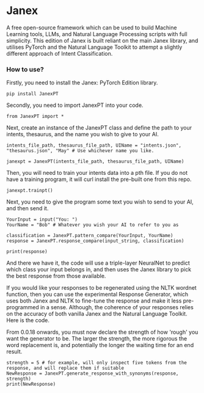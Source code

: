 # Janex
A free open-source framework which can be used to build Machine Learning tools, LLMs, and Natural Language Processing scripts with full simplicity. This edition of Janex is built reliant on the main Janex library, and utilises PyTorch and the Natural Language Toolkit to attempt a slightly different approach of Intent Classification.

<h3> How to use? </h3>

Firstly, you need to install the Janex: PyTorch Edition library.
```
pip install JanexPT
```

Secondly, you need to import JanexPT into your code.
```
from JanexPT import *
```

Next, create an instance of the JanexPT class and define the path to your intents, thesaurus, and the name you wish to give to your AI.
```
intents_file_path, thesaurus_file_path, UIName = "intents.json", "thesaurus.json", "May" # Use whichever name you like.

janexpt = JanexPT(intents_file_path, thesaurus_file_path, UIName)

```

Then, you will need to train your intents data into a pth file. If you do not have a training program, it will curl install the pre-built one from this repo.
```
janexpt.trainpt()
```

Next, you need to give the program some text you wish to send to your AI, and then send it.
```
YourInput = input("You: ")
YourName = "Bob" # Whatever you wish your AI to refer to you as

classification = JanexPT.pattern_compare(YourInput, YourName)
response = JanexPT.response_compare(input_string, classification)

print(response)
```

And there we have it, the code will use a triple-layer NeuralNet to predict which class your input belongs in, and then uses the Janex library to pick the best response from those available.

If you would like your responses to be regenerated using the NLTK wordnet function, then you can use the experimental Response Generator, which uses both Janex and NLTK to fine-tune the response and make it less pre-programmed in a sense. Although, the coherence of your responses relies on the accuracy of both vanilla Janex and the Natural Language Toolkit. Here is the code.

From 0.0.18 onwards, you must now declare the strength of how 'rough' you want the generator to be. The larger the strength, the more rigorous the word replacement is, and potentially the longer the waiting time for an end result.
```
strength = 5 # for example, will only inspect five tokens from the response, and will replace them if suitable
NewResponse = JanexPT.generate_response_with_synonyms(response, strength)
print(NewResponse)
```
